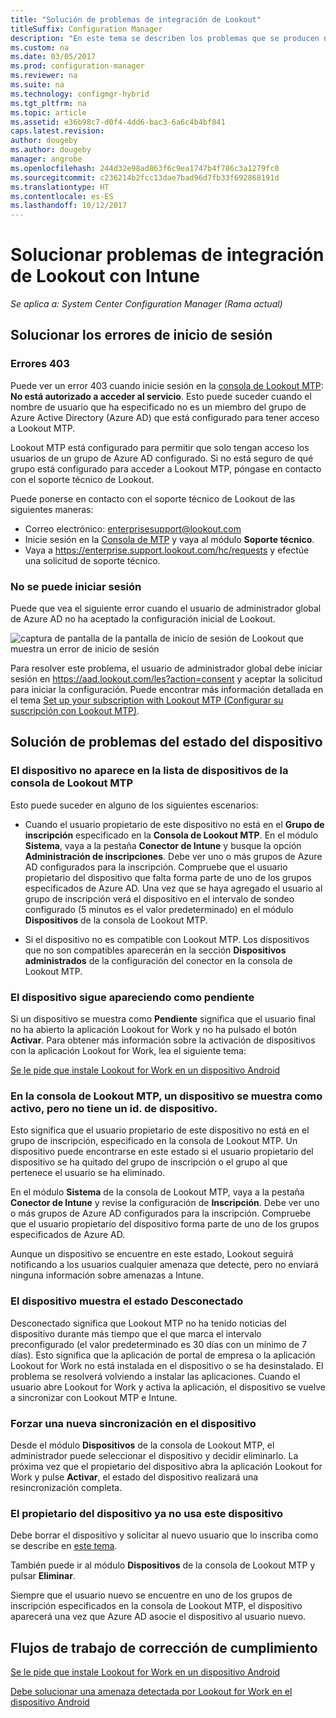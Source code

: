 ```yaml
---
title: "Solución de problemas de integración de Lookout"
titleSuffix: Configuration Manager
description: "En este tema se describen los problemas que se producen normalmente con la integración de Lookout."
ms.custom: na
ms.date: 03/05/2017
ms.prod: configuration-manager
ms.reviewer: na
ms.suite: na
ms.technology: configmgr-hybrid
ms.tgt_pltfrm: na
ms.topic: article
ms.assetid: e36b98c7-d0f4-4dd6-bac3-6a6c4b4bf841
caps.latest.revision: 
author: dougeby
ms.author: dougeby
manager: angrobe
ms.openlocfilehash: 244d32e98ad863f6c9ea1747b4f786c3a1279fc0
ms.sourcegitcommit: c236214b2fcc13dae7bad96d7fb33f692868191d
ms.translationtype: HT
ms.contentlocale: es-ES
ms.lasthandoff: 10/12/2017
---
```

# <a name="troubleshoot-lookout-integration-with-intune"></a>Solucionar problemas de integración de Lookout con Intune

*Se aplica a: System Center Configuration Manager (Rama actual)*

## <a name="troubleshoot-login-errors"></a>Solucionar los errores de inicio de sesión
### <a name="403-errors"></a>Errores 403
Puede ver un error 403 cuando inicie sesión en la [consola de Lookout MTP](https://aad.lookout.com): **No está autorizado a acceder al servicio**. Esto puede suceder cuando el nombre de usuario que ha especificado no es un miembro del grupo de Azure Active Directory (Azure AD) que está configurado para tener acceso a Lookout MTP.

Lookout MTP está configurado para permitir que solo tengan acceso los usuarios de un grupo de Azure AD configurado. Si no está seguro de qué grupo está configurado para acceder a Lookout MTP, póngase en contacto con el soporte técnico de Lookout.

Puede ponerse en contacto con el soporte técnico de Lookout de las siguientes maneras:

* Correo electrónico: enterprisesupport@lookout.com
* Inicie sesión en la [Consola de MTP](http://aad.lookout.com) y vaya al módulo **Soporte técnico**.
* Vaya a https://enterprise.support.lookout.com/hc/requests y efectúe una solicitud de soporte técnico.

### <a name="unable-to-sign-in"></a>No se puede iniciar sesión
Puede que vea el siguiente error cuando el usuario de administrador global de Azure AD no ha aceptado la configuración inicial de Lookout.

![captura de pantalla de la pantalla de inicio de sesión de Lookout que muestra un error de inicio de sesión](media/lookout-consent-not-accepted-error.png)

Para resolver este problema, el usuario de administrador global debe iniciar sesión en https://aad.lookout.com/les?action=consent y aceptar la solicitud para iniciar la configuración. Puede encontrar más información detallada en el tema [Set up your subscription with Lookout MTP (Configurar su suscripción con Lookout MTP)](set-up-your-subscription-with-lookout.md).

## <a name="troubleshoot-device-status-issues"></a>Solución de problemas del estado del dispositivo

### <a name="device-not-showing-up-in-the-lookout-mtp-console-device-list"></a>El dispositivo no aparece en la lista de dispositivos de la consola de Lookout MTP

Esto puede suceder en alguno de los siguientes escenarios:
* Cuando el usuario propietario de este dispositivo no está en el **Grupo de inscripción** especificado en la **Consola de Lookout MTP**.  En el módulo **Sistema**, vaya a la pestaña **Conector de Intune** y busque la opción **Administración de inscripciones**.  Debe ver uno o más grupos de Azure AD configurados para la inscripción.  Compruebe que el usuario propietario del dispositivo que falta forma parte de uno de los grupos especificados de Azure AD.  Una vez que se haya agregado el usuario al grupo de inscripción verá el dispositivo en el intervalo de sondeo configurado (5 minutos es el valor predeterminado) en el módulo **Dispositivos** de la consola de Lookout MTP.

* Si el dispositivo no es compatible con Lookout MTP.  Los dispositivos que no son compatibles aparecerán en la sección **Dispositivos administrados** de la configuración del conector en la consola de Lookout MTP.

### <a name="device-continues-to-be-reported-as-pending"></a>El dispositivo sigue apareciendo como **pendiente**

Si un dispositivo se muestra como **Pendiente** significa que el usuario final no ha abierto la aplicación Lookout for Work y no ha pulsado el botón **Activar**. Para obtener más información sobre la activación de dispositivos con la aplicación Lookout for Work, lea el siguiente tema:

[Se le pide que instale Lookout for Work en un dispositivo Android](http://docs.microsoft.com/intune/enduser/you-are-prompted-to-install-lookout-for-work-android)

### <a name="in-the-lookout-mtp-console-a-device-is-showing-as-active-but-does-not-have-a-device-id"></a>En la consola de Lookout MTP, un dispositivo se muestra como activo, pero no tiene un id. de dispositivo.
Esto significa que el usuario propietario de este dispositivo no está en el grupo de inscripción, especificado en la consola de Lookout MTP.   Un dispositivo puede encontrarse en este estado si el usuario propietario del dispositivo se ha quitado del grupo de inscripción o el grupo al que pertenece el usuario se ha eliminado.

En el módulo **Sistema** de la consola de Lookout MTP, vaya a la pestaña **Conector de Intune** y revise la configuración de **Inscripción**.  Debe ver uno o más grupos de Azure AD configurados para la inscripción.  Compruebe que el usuario propietario del dispositivo forma parte de uno de los grupos especificados de Azure AD.

Aunque un dispositivo se encuentre en este estado, Lookout seguirá notificando a los usuarios cualquier amenaza que detecte, pero no enviará ninguna información sobre amenazas a Intune.

### <a name="device-shows-disconnected-state"></a>El dispositivo muestra el estado Desconectado

Desconectado significa que Lookout MTP no ha tenido noticias del dispositivo durante más tiempo que el que marca el intervalo preconfigurado (el valor predeterminado es 30 días con un mínimo de 7 días). Esto significa que la aplicación de portal de empresa o la aplicación Lookout for Work no está instalada en el dispositivo o se ha desinstalado. El problema se resolverá volviendo a instalar las aplicaciones. Cuando el usuario abre Lookout for Work y activa la aplicación, el dispositivo se vuelve a sincronizar con Lookout MTP e Intune.

### <a name="forcing-a-resync-on-the-device"></a>Forzar una nueva sincronización en el dispositivo
Desde el módulo **Dispositivos** de la consola de Lookout MTP, el administrador puede seleccionar el dispositivo y decidir eliminarlo.   La próxima vez que el propietario del dispositivo abra la aplicación Lookout for Work y pulse **Activar**, el estado del dispositivo realizará una resincronización completa.

### <a name="the-owner-of-the-device-is-no-longer-using-this-device"></a>El propietario del dispositivo ya no usa este dispositivo
Debe borrar el dispositivo y solicitar al nuevo usuario que lo inscriba como se describe en [este tema](https://docs.microsoft.com/sccm/mdm/deploy-use/wipe-lock-reset-devices#full-wipe).


También puede ir al módulo **Dispositivos** de la consola de Lookout MTP y pulsar **Eliminar**.

Siempre que el usuario nuevo se encuentre en uno de los grupos de inscripción especificados en la consola de Lookout MTP, el dispositivo aparecerá una vez que Azure AD asocie el dispositivo al usuario nuevo.

## <a name="compliance-remediation-workflows"></a>Flujos de trabajo de corrección de cumplimiento
[Se le pide que instale Lookout for Work en un dispositivo Android]( http://docs.microsoft.com/intune/enduser/you-are-prompted-to-install-lookout-for-work-android)

[Debe solucionar una amenaza detectada por Lookout for Work en el dispositivo Android](http://docs.microsoft.com/intune/enduser/you-need-to-resolve-a-threat-found-by-lookout-for-work-android)

